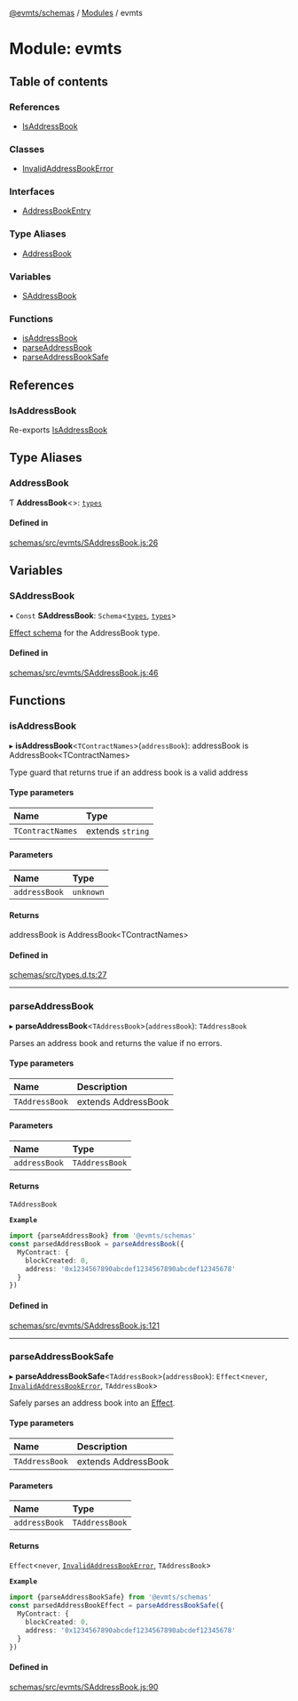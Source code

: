 [@evmts/schemas](/reference/schema/README.md) / [Modules](/reference/schema/modules.md) / evmts

# Module: evmts

## Table of contents

### References

- [IsAddressBook](/reference/schema/modules/evmts.md#isaddressbook)

### Classes

- [InvalidAddressBookError](/reference/schema/classes/evmts.InvalidAddressBookError.md)

### Interfaces

- [AddressBookEntry](/reference/schema/interfaces/evmts.AddressBookEntry.md)

### Type Aliases

- [AddressBook](/reference/schema/modules/evmts.md#addressbook)

### Variables

- [SAddressBook](/reference/schema/modules/evmts.md#saddressbook)

### Functions

- [isAddressBook](/reference/schema/modules/evmts.md#isaddressbook-1)
- [parseAddressBook](/reference/schema/modules/evmts.md#parseaddressbook)
- [parseAddressBookSafe](/reference/schema/modules/evmts.md#parseaddressbooksafe)

## References

### IsAddressBook

Re-exports [IsAddressBook](/reference/schema/modules/types.md#isaddressbook)

## Type Aliases

### AddressBook

Ƭ **AddressBook**<\>: [`types`](/reference/schema/modules/types.md)

#### Defined in

[schemas/src/evmts/SAddressBook.js:26](https://github.com/evmts/evmts-monorepo/blob/main/schemas/src/evmts/SAddressBook.js#L26)

## Variables

### SAddressBook

• `Const` **SAddressBook**: `Schema`<[`types`](/reference/schema/modules/types.md), [`types`](/reference/schema/modules/types.md)\>

[Effect schema](https://github.com/Effect-TS/schema) for the AddressBook type.

#### Defined in

[schemas/src/evmts/SAddressBook.js:46](https://github.com/evmts/evmts-monorepo/blob/main/schemas/src/evmts/SAddressBook.js#L46)

## Functions

### isAddressBook

▸ **isAddressBook**<`TContractNames`\>(`addressBook`): addressBook is AddressBook<TContractNames\>

Type guard that returns true if an address book is a valid address

#### Type parameters

| Name | Type |
| :------ | :------ |
| `TContractNames` | extends `string` |

#### Parameters

| Name | Type |
| :------ | :------ |
| `addressBook` | `unknown` |

#### Returns

addressBook is AddressBook<TContractNames\>

#### Defined in

[schemas/src/types.d.ts:27](https://github.com/evmts/evmts-monorepo/blob/main/schemas/src/types.d.ts#L27)

___

### parseAddressBook

▸ **parseAddressBook**<`TAddressBook`\>(`addressBook`): `TAddressBook`

Parses an address book and returns the value if no errors.

#### Type parameters

| Name | Description |
| :------ | :------ |
| `TAddressBook` | extends AddressBook<string> |

#### Parameters

| Name | Type |
| :------ | :------ |
| `addressBook` | `TAddressBook` |

#### Returns

`TAddressBook`

**`Example`**

```typescript
import {parseAddressBook} from '@evmts/schemas'
const parsedAddressBook = parseAddressBook({
  MyContract: {
    blockCreated: 0,
    address: '0x1234567890abcdef1234567890abcdef12345678'
  }
})
```

#### Defined in

[schemas/src/evmts/SAddressBook.js:121](https://github.com/evmts/evmts-monorepo/blob/main/schemas/src/evmts/SAddressBook.js#L121)

___

### parseAddressBookSafe

▸ **parseAddressBookSafe**<`TAddressBook`\>(`addressBook`): `Effect`<`never`, [`InvalidAddressBookError`](/reference/schema/classes/evmts.InvalidAddressBookError.md), `TAddressBook`\>

Safely parses an address book into an [Effect](https://www.effect.website/docs/essentials/effect-type).

#### Type parameters

| Name | Description |
| :------ | :------ |
| `TAddressBook` | extends AddressBook<string> |

#### Parameters

| Name | Type |
| :------ | :------ |
| `addressBook` | `TAddressBook` |

#### Returns

`Effect`<`never`, [`InvalidAddressBookError`](/reference/schema/classes/evmts.InvalidAddressBookError.md), `TAddressBook`\>

**`Example`**

```typescript
import {parseAddressBookSafe} from '@evmts/schemas'
const parsedAddressBookEffect = parseAddressBookSafe({
  MyContract: {
    blockCreated: 0,
    address: '0x1234567890abcdef1234567890abcdef12345678'
  }
})
```

#### Defined in

[schemas/src/evmts/SAddressBook.js:90](https://github.com/evmts/evmts-monorepo/blob/main/schemas/src/evmts/SAddressBook.js#L90)
